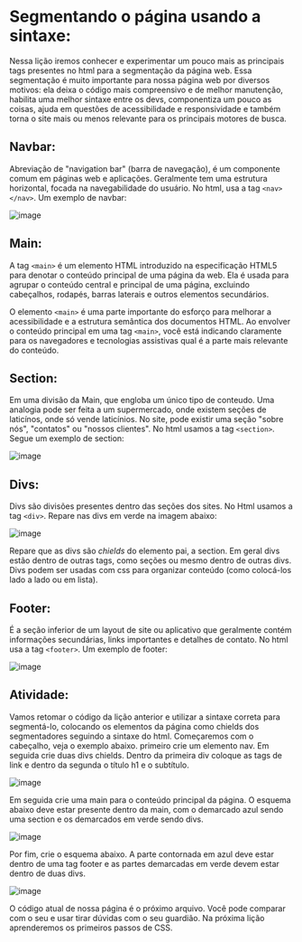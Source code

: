 # Segmentando o página usando a sintaxe:

Nessa lição iremos conhecer e experimentar um pouco mais as principais tags presentes no html para a segmentação da página web. Essa segmentação é muito importante para nossa página web por diversos motivos: ela deixa o código mais compreensivo e de melhor manutenção, habilita uma melhor sintaxe entre os devs, componentiza um pouco as coisas, ajuda em questões de acessibilidade e responsividade e também torna o site mais ou menos relevante para os principais motores de busca.

## Navbar:
Abreviação de "navigation bar" (barra de navegação), é um componente comum em páginas web e aplicações. Geralmente tem uma estrutura horizontal, focada na navegabilidade do usuário. No html, usa a tag `<nav></nav>`. Um exemplo de navbar:

![image](https://github.com/Johnvasc/GTi_Capacitacao/assets/39773960/a6b9e021-50a5-49ae-a310-d78f2f15bdd3)

## Main:
A tag `<main>` é um elemento HTML introduzido na especificação HTML5 para denotar o conteúdo principal de uma página da web. Ela é usada para agrupar o conteúdo central e principal de uma página, excluindo cabeçalhos, rodapés, barras laterais e outros elementos secundários.

O elemento `<main>` é uma parte importante do esforço para melhorar a acessibilidade e a estrutura semântica dos documentos HTML. Ao envolver o conteúdo principal em uma tag `<main>`, você está indicando claramente para os navegadores e tecnologias assistivas qual é a parte mais relevante do conteúdo.


## Section:
Em uma divisão da Main, que engloba um único tipo de conteudo. Uma analogia pode ser feita a um supermercado, onde existem seções de laticínos, onde só vende laticínios. No site, pode existir uma seção "sobre nós", "contatos" ou "nossos clientes". No html usamos a tag `<section>`. Segue um exemplo de section:

![image](https://github.com/Johnvasc/GTi_Capacitacao/assets/39773960/ab36240b-51d1-4c59-b83c-21fab1e42f4d)

## Divs:
Divs são divisões presentes dentro das seções dos sites. No Html usamos a tag `<div>`. Repare nas divs em verde na imagem abaixo:

![image](https://github.com/Johnvasc/GTi_Capacitacao/assets/39773960/fb436b24-ce96-48f5-8cb4-5a40f716b88e)

Repare que as divs são _chields_ do elemento pai, a section. Em geral divs estão dentro de outras tags, como seções ou mesmo dentro de outras divs. Divs podem ser usadas com css para organizar conteúdo (como colocá-los lado a lado ou em lista).

## Footer: 
É a seção inferior de um layout de site ou aplicativo que geralmente contém informações secundárias, links importantes e detalhes de contato. No html usa a tag `<footer>`. Um exemplo de footer:

![image](https://github.com/Johnvasc/GTi_Capacitacao/assets/39773960/975a51f1-5ff6-462c-87d9-674226e16556)

## Atividade:
Vamos retomar o código da lição anterior e utilizar a sintaxe correta para segmentá-lo, colocando os elementos da página como chields dos segmentadores seguindo a sintaxe do html. Começaremos com o cabeçalho, veja o exemplo abaixo. primeiro crie um elemento nav. Em seguida crie duas divs chields. Dentro da primeira div coloque as tags de link e dentro da segunda o título h1 e o subtítulo.

![image](https://github.com/Johnvasc/GTi_Capacitacao/assets/39773960/1a3457e1-4983-4b0c-91a9-d25e7005f9a1)

Em seguida crie uma main para o conteúdo principal da página. O esquema abaixo deve estar presente dentro da main, com o demarcado azul sendo uma section e os demarcados em verde sendo divs.

![image](https://github.com/Johnvasc/GTi_Capacitacao/assets/39773960/7964e890-e9e7-411f-a34f-b5bdc37047fb)

Por fim, crie o esquema abaixo. A parte contornada em azul deve estar dentro de uma tag footer e as partes demarcadas em verde devem estar dentro de duas divs.

![image](https://github.com/Johnvasc/GTi_Capacitacao/assets/39773960/217439af-9e7c-45d6-9c5c-226c6d2d1f45)

O código atual de nossa página é o próximo arquivo. Você pode comparar com o seu e usar tirar dúvidas com o seu guardião. Na próxima lição aprenderemos os primeiros passos de CSS.
